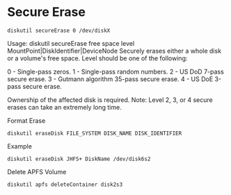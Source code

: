 # Secure Erase

```shell
diskutil secureErase 0 /dev/diskX
```

Usage: diskutil secureErase free space level MountPoint|DiskIdentifier|DeviceNode
Securely erases either a whole disk or a volume's free space.
Level should be one of the following:

0 - Single-pass zeros.
1 - Single-pass random numbers.
2 - US DoD 7-pass secure erase.
3 - Gutmann algorithm 35-pass secure erase.
4 - US DoE 3-pass secure erase.

Ownership of the affected disk is required.
Note: Level 2, 3, or 4 secure erases can take an extremely long time.

Format Erase

```shell
diskutil eraseDisk FILE_SYSTEM DISK_NAME DISK_IDENTIFIER
```

Example

```shell
diskutil eraseDisk JHFS+ DiskName /dev/disk6s2
```

Delete APFS Volume

```shell
diskutil apfs deleteContainer disk2s3
```
